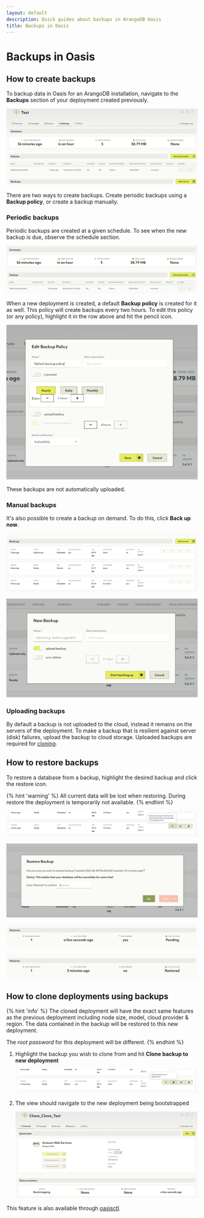 ```yaml
---
layout: default
description: Quick guides about backups in ArangoDB Oasis
title: Backups in Oasis
---
```

# Backups in Oasis

## How to create backups

To backup data in Oasis for an ArangoDB installation, navigate to the
**Backups** section of your deployment created previously.

![Backup ArangoDB](images/oasis-backup-section.png)

There are two ways to create backups. Create periodic backups using a
**Backup policy**, or create a backup manually.

### Periodic backups

Periodic backups are created at a given schedule. To see when the new backup is
due, observe the schedule section.

![Backup Policy schedule](images/oasis-backup-policy-schedule.png)

When a new deployment is created, a default **Backup policy** is created for it
as well. This policy will create backups every two hours. To edit this policy
(or any policy), highlight it in the row above and hit the pencil icon.

![Edit Backup Policy](images/oasis-edit-backup-policy.png)

These backups are not automatically uploaded.

### Manual backups

It's also possible to create a backup on demand. To do this, click **Back up now**.

![Back up Now](images/oasis-back-up-now.png)

![Back up Now Dialog](images/oasis-back-up-now-dialog.png)

### Uploading backups

By default a backup is not uploaded to the cloud, instead it remains on the
servers of the deployment. To make a backup that is resilient against server
(disk) failures, upload the backup to cloud storage. Uploaded backups are
required for [cloning](#how-to-clone-deployments-using-backups).

## How to restore backups

To restore a database from a backup, highlight the desired backup and click the restore icon.

{% hint 'warning' %}
All current data will be lost when restoring.
During restore the deployment is temporarily not available.
{% endhint %}

![Restore From Backup](images/oasis-restore-from-backup.png)

![Restore From Backup Dialog](images/oasis-restore-from-backup-dialog.png)

![Restore From Backup Status Pending](images/oasis-restore-from-backup-status-pending.png)

![Restore From Backup Status Restored](images/oasis-restore-from-backup-status-restored.png)

## How to clone deployments using backups

{% hint 'info' %}
The cloned deployment will have the exact same features as the previous
deployment including node size, model, cloud provider & region. The data
contained in the backup will be restored to this new deployment.

The *root password* for this deployment will be different.
{% endhint %}

1. Highlight the backup you wish to clone from and hit **Clone backup to new deployment**

   ![Oasis Clone Deployment From Backup](images/oasis-clone-deployment-from-backup.png)

2. The view should navigate to the new deployment being bootstrapped

   ![Oasis Cloned Deployment](images/oasis-cloned-deployment.png)

This feature is also available through [oasisctl](oasisctl.html).
